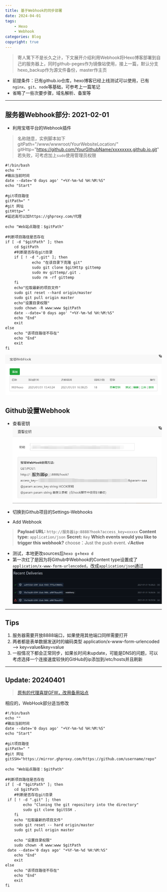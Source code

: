 ```yaml
---
title: 基于Webhook的同步部署
date: 2024-04-01
tags: 
    - Hexo
    - Webhook
categories: Blog
copyright: true
---
```



> 寄人篱下不是长久之计，下文展开介绍利用Webhook将Hexo博客部署到自己的服务器上，同时github-peges作为镜像站使用，接上一篇，默认分支hexo_backup作为源文件备份，master作主页

<!--more-->

- 前提条件：已有github.io仓库，hexo博客已经上线测试可以使用，已有`nginx`、`git`、`node`等基础，可参考上一篇笔记
- 省略了一些次要步骤，域名解析、备案等

----

## 服务器Webhook部分: 2021-02-01

- 利用宝塔平台的Webhook插件

> 名称随意，实例脚本如下
> gitPath="/www/wwwroot/YourWebsiteLocation/"
> gitHttp="<https://github.com/YourGithubName/xxxxxxxx.github.io.git>"
> 若失败，可考虑加上`sudo`使用管理员权限

``` shell
#!/bin/bash
echo ""
#输出当前时间
date --date='0 days ago' "+%Y-%m-%d %H:%M:%S"
echo "Start"
    
#git项目路径
gitPath=" "
#git 网址
gitHttp=" "
#延迟高可以加https://ghproxy.com/代理

echo "Web站点路径：$gitPath"
     
#判断项目路径是否存在
if [ -d "$gitPath" ]; then
    cd $gitPath
    #判断是否存在git目录
    if [ ! -d ".git" ]; then
            echo "在该目录下克隆 git"
            sudo git clone $gitHttp gittemp
            sudo mv gittemp/.git .
            sudo rm -rf gittemp
    fi
    echo"拉取最新的项目文件"
    sudo git reset --hard origin/master
    sudo git pull origin master
    echo"设置目录权限"
    sudo chown -R www:www $gitPath
    date --date='0 days ago' "+%Y-%m-%d %H:%M:%S"
    echo "End"
    exit
else
    echo "该项目路径不存在"
    echo "End"
    exit
fi
```

![宝塔Webhook][1]

## Github设置Webhook

- 查看密钥
![宝塔Webhook查看密钥][2]

- 切换到Github项目的Settings-Webhooks

- Add Webhook

> **Payload URL:** `http://服务器ip:8888?hook?access_key=xxxxx`
> **Content type:** `application/json`
> **Secret:** `Key`
> **Which events would you like to trigger this webhook?**
> choose：Just the push event.
> √**Active**

- 测试，本地更改sources后`hexo g`+`hexo d`
- 第一次红了是因为将Github中Webhook的Content type设置成了`application/x-www-form-urlencoded`，改成`application/json`通过
![Webhook测试][3]

----

## Tips

1. 服务器需要开放8888端口，如果使用其他端口同样需要打开
2. 两者都是表单数据发送时的编码类型
    application/x-www-form-urlencoded --> key=value&key=value
3. 一般情况下都会正常同步，如果长时间未update，可能是DNS的问题，可以考虑选择一个连接速度较快的GitHub的ip添加到/etc/hosts并且刷新

----

## Update: 20240401

> [原有的代理喜提GFW，改用备用站点][4]

相应的，WebHook部分适当修改

``` shell
#!/bin/bash
echo ""
#输出当前时间
date --date='0 days ago' "+%Y-%m-%d %H:%M:%S"
echo "Start"

#git项目路径
gitPath=" "
#git 网址
gitSSH="https://mirror.ghproxy.com/https://github.com/username/repo"
 
echo "Web站点路径：$gitPath"
 
#判断项目路径是否存在
if [ -d "$gitPath" ]; then
    cd $gitPath
    #判断是否存在git目录
 if [ ! -d ".git" ]; then  
        echo "Cloning the git repository into the directory"  
        sudo git clone $gitSSH .  
    fi
    echo "拉取最新的项目文件"
    sudo git reset -- hard origin/master
    sudo git pull origin master
    
    echo "设置目录权限"
    sudo chown -R www:www $gitPath
 date --date='0 days ago' "+%Y-%m-%d %H:%M:%S"
    echo "End"
    exit
else
    echo "该项目路径不存在"
    echo "End"
    exit
fi
```

[1]: https://raw.githubusercontent.com/boom1999/boom1999.github.io/refs/heads/hexo_backup/images/Hexo_synchronization/Webhook01.png
[2]: https://raw.githubusercontent.com/boom1999/boom1999.github.io/refs/heads/hexo_backup/images/Hexo_synchronization/Webhook02.png
[3]: https://raw.githubusercontent.com/boom1999/boom1999.github.io/refs/heads/hexo_backup/images/Hexo_synchronization/Webhook03.png
[4]: https://mirror.ghproxy.com/
